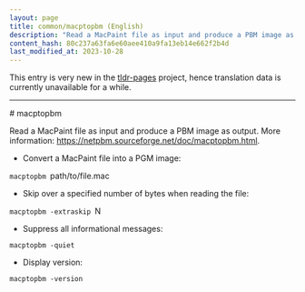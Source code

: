 ```yaml
---
layout: page
title: common/macptopbm (English)
description: "Read a MacPaint file as input and produce a PBM image as output."
content_hash: 80c237a63fa6e60aee410a9fa13eb14e662f2b4d
last_modified_at: 2023-10-28
---
```


This entry is very new in the [tldr-pages](https://github.com/tldr-pages/tldr) project, hence translation data is currently unavailable for a while.

<hr># macptopbm

Read a MacPaint file as input and produce a PBM image as output.
More information: <https://netpbm.sourceforge.net/doc/macptopbm.html>.

- Convert a MacPaint file into a PGM image:

`macptopbm `<span class="tldr-var badge badge-pill bg-dark-lm bg-white-dm text-white-lm text-dark-dm font-weight-bold">path/to/file.mac</span>

- Skip over a specified number of bytes when reading the file:

`macptopbm -extraskip `<span class="tldr-var badge badge-pill bg-dark-lm bg-white-dm text-white-lm text-dark-dm font-weight-bold">N</span>

- Suppress all informational messages:

`macptopbm -quiet`

- Display version:

`macptopbm -version`
